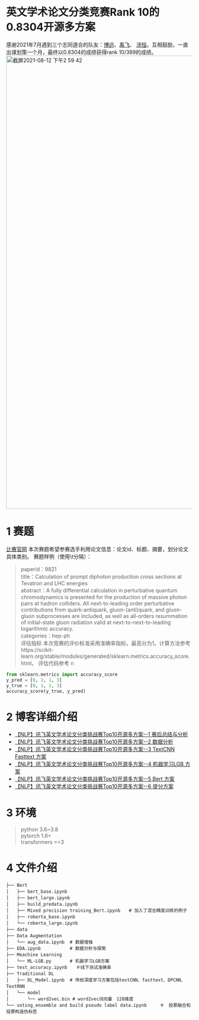 # 英文学术论文分类竞赛Rank 10的 0.8304开源多方案
感谢2021年7月遇到三个志同道合的队友：[博远](https://www.zhihu.com/people/sampras)、[禹飞](https://blog.csdn.net/weixin_44691087?t=1)、 [沛恒](https://blog.csdn.net/I_AM_jm?t=1)，互相鼓励，一直出谋划策一个月，最终以0.8304的成绩获得rank 10/389的成绩。
<img width="1219" alt="截屏2021-08-12 下午2 59 42" src="https://user-images.githubusercontent.com/41046610/129433896-9bcaa108-edba-4a61-8fbd-27039759e6d6.png">

# 1 赛题
[比赛官网](https://challenge.xfyun.cn/topic/info?type=academic-paper-classification)
本次赛题希望参赛选手利用论文信息：论文id、标题、摘要，划分论文具体类别。 赛题样例（使用\t分隔）：  
>paperid：9821  
title：Calculation of prompt diphoton production cross sections at Tevatron and LHC energies   
abstract：A fully differential calculation in perturbative quantum chromodynamics is presented for the production of massive photon pairs at hadron colliders. All next-to-leading order perturbative contributions from quark-antiquark, gluon-(anti)quark, and gluon-gluon subprocesses are included, as well as all-orders resummation of initial-state gluon radiation valid at next-to-next-to-leading logarithmic accuracy.   
categories：hep-ph  
评估指标 本次竞赛的评价标准采用准确率指标，最高分为1。计算方法参考https://scikit-learn.org/stable/modules/generated/sklearn.metrics.accuracy_score.html， 评估代码参考  n
```python
from sklearn.metrics import accuracy_score    
y_pred = [0, 2, 1, 3]  
y_true = [0, 1, 2, 3]
accuracy_score(y_true, y_pred)
```

# 2 博客详细介绍
+ [【NLP】讯飞英文学术论文分类挑战赛Top10开源多方案--1 赛后总结与分析](https://zhuanlan.zhihu.com/p/399052887)  
+ [【NLP】讯飞英文学术论文分类挑战赛Top10开源多方案--2 数据分析](https://zhuanlan.zhihu.com/p/399205096)  
+ [【NLP】讯飞英文学术论文分类挑战赛Top10开源多方案--3 TextCNN Fasttext 方案](https://zhuanlan.zhihu.com/p/399210271)  
+ [【NLP】讯飞英文学术论文分类挑战赛Top10开源多方案--4 机器学习LGB 方案](https://zhuanlan.zhihu.com/p/399215819)  
+ [【NLP】讯飞英文学术论文分类挑战赛Top10开源多方案--5 Bert 方案](https://zhuanlan.zhihu.com/p/399367625)  
+ [【NLP】讯飞英文学术论文分类挑战赛Top10开源多方案--6 提分方案](https://zhuanlan.zhihu.com/p/399567990)  

# 3 环境  
>python 3.6~3.8  
>pytorch 1.6+  
>transformers ==3   

# 4 文件介绍
```
├── Bert　　
│   ├── bert_base.ipynb　　
│   ├── bert_large.ipynb　　
│   ├── build_predata.ipynb　　
│   ├── Mixed precision training_Bert.ipynb　　# 加入了混合精度训练的例子　　　
│   ├── roberta_base.ipynb　　
│   └── roberta_large.ipynb　　
├── data　　
├── Data Augmentation 　　
│   └── aug_data.ipynb  # 数据增强　　
├── EDA.ipynb           # 数据分析与探索　　
├── Meachine Learning　　
│   └── ML-LGB.py       # 机器学习LGB方案　　
├── test_accuracy.ipynb　　＃线下测试准确率
├── Traditional DL　　
│   ├── DL_Model.ipynb  # 传统深度学习方案包括textCNN、fasttext、DPCNN、TextRNN　　
│   └── model　　
│       └── word2vec.bin # word2vec词向量　128维度
└── voting_ensemble and build pseudo label data.ipynb　　　＃　投票融合和投票构造伪标签　　
```


